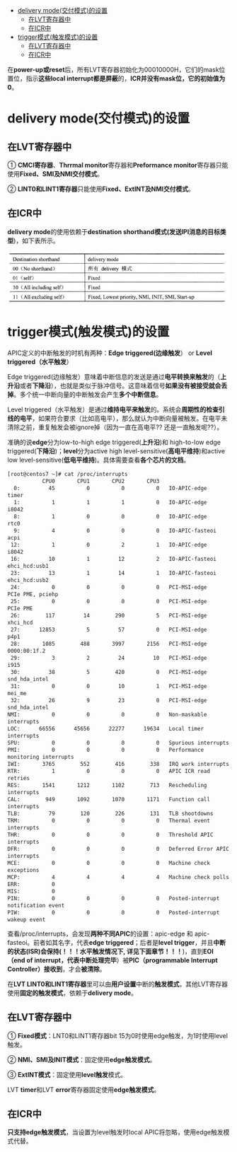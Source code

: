 
<!-- @import "[TOC]" {cmd="toc" depthFrom=1 depthTo=6 orderedList=false} -->

<!-- code_chunk_output -->

- [delivery mode(交付模式)的设置](#delivery-mode交付模式的设置)
  - [在LVT寄存器中](#在lvt寄存器中)
  - [在ICR中](#在icr中)
- [trigger模式(触发模式)的设置](#trigger模式触发模式的设置)
  - [在LVT寄存器中](#在lvt寄存器中-1)
  - [在ICR中](#在icr中-1)

<!-- /code_chunk_output -->

在**power-up或reset**后，所有LVT寄存器初始化为00010000H，它们的mask位置位，指示**这些local interrupt都是屏蔽**的，**ICR并没有mask位，它的初始值为0**。

# delivery mode(交付模式)的设置

## 在LVT寄存器中

① **CMCI寄存器**、**Thrrmal monitor**寄存器和**Preformance monitor**寄存器只能使用**Fixed、SMI及NMI交付模式**。

② **LINT0和LINT1寄存器**只能使用**Fixed、ExtINT及NMI交付模式**。

## 在ICR中

**delivery mode**的使用依赖于**destination shorthand模式(发送IPI消息的目标类型**)，如下表所示。

![config](./images/40.png)

# trigger模式(触发模式)的设置

APIC定义的中断触发的时机有两种：**Edge triggered(边缘触发**） or **Level triggered（水平触发**）

Edge triggered(边缘触发）意味着中断信息的发送是通过**电平转换来触发**的（**上升沿**或者**下降沿**），也就是类似于脉冲信号。这意味着信号**如果没有被接受就会丢掉**。多个统一中断向量的中断触发会产生**多个中断信息**。

Level triggered（水平触发）是通过**维持电平来触发**的。系统会**周期性的检查引线的电平**，如果符合要求（比如高电平），那么就认为中断向量被触发。在电平未清除之前，重复触发会被ignore掉（因为一直在高电平?? 还是一直触发呢??）。

准确的说**edge**分为low\-to\-high edge triggered(**上升沿**)和 high\-to\-low edge triggered(**下降沿**)；**level**分为active high level\-sensitive(**高电平维持**)和active low level\-sensitive(**低电平维持**)。具体需要查看**各个芯片的文档**。

```
[root@centos7 ~]# cat /proc/interrupts 
           CPU0       CPU1       CPU2       CPU3       
  0:         45          0          0          0   IO-APIC-edge      timer
  1:          1          1          1          0   IO-APIC-edge      i8042
  8:          1          0          0          0   IO-APIC-edge      rtc0
  9:          4          0          0          0   IO-APIC-fasteoi   acpi
 12:          1          0          2          1   IO-APIC-edge      i8042
 16:         10          1         12          2   IO-APIC-fasteoi   ehci_hcd:usb1
 23:         13          1         14          1   IO-APIC-fasteoi   ehci_hcd:usb2
 24:          0          0          0          0   PCI-MSI-edge      PCIe PME, pciehp
 25:          0          0          0          0   PCI-MSI-edge      PCIe PME
 26:        117         14        290          5   PCI-MSI-edge      xhci_hcd
 27:      12853          5         57          0   PCI-MSI-edge      p4p1
 28:       1085        488       3997       2156   PCI-MSI-edge      0000:00:1f.2
 29:          3          2         24         10   PCI-MSI-edge      i915
 30:         38          5        420          0   PCI-MSI-edge      snd_hda_intel
 31:          0          0         10          1   PCI-MSI-edge      mei_me
 32:         26          9         23          0   PCI-MSI-edge      snd_hda_intel
NMI:          0          0          0          0   Non-maskable interrupts
LOC:      66556      45656      22277      19634   Local timer interrupts
SPU:          0          0          0          0   Spurious interrupts
PMI:          0          0          0          0   Performance monitoring interrupts
IWI:       3765        552        416        338   IRQ work interrupts
RTR:          1          0          0          0   APIC ICR read retries
RES:       1541       1212       1102        713   Rescheduling interrupts
CAL:        949       1092       1070       1171   Function call interrupts
TLB:         79        120        226        131   TLB shootdowns
TRM:          0          0          0          0   Thermal event interrupts
THR:          0          0          0          0   Threshold APIC interrupts
DFR:          0          0          0          0   Deferred Error APIC interrupts
MCE:          0          0          0          0   Machine check exceptions
MCP:          4          4          4          4   Machine check polls
ERR:          0
MIS:          0
PIN:          0          0          0          0   Posted-interrupt notification event
PIW:          0          0          0          0   Posted-interrupt wakeup event
```

查看/proc/interrupts，会发现**两种不同APIC**的设置：apic\-edge 和 apic\-fasteoi。前者如其名字，代表**edge triggered**；后者是**level trigger**，并且**中断的状态(ISR)会保持(！！！水平触发情况下, 详见下面章节！！！**)，直到**EOI（end of interrupt，代表中断处理完毕**）被**PIC（programmable Interrupt Controller）接收到**，才会**被清除**。

在**LVT LINT0和LINT1寄存器**里可以由**用户设置**中断的**触发模式**，其他LVT寄存器使用**固定的触发模式**，依赖于**delivery mode**。

## 在LVT寄存器中

① **Fixed模式**：LNT0和LINT1寄存器bit 15为0时使用edge触发，为1时使用level触发。

② **NMI、SMI及INIT模式**：固定使用**edge触发模式**。

③ **ExtINT模式**：固定使用**level触发**模式。

LVT **timer**和LVT **error**寄存器固定使用**edge触发模式**。

## 在ICR中

**只支持edge触发模式**，当设置为level触发时local APIC将忽略，使用edge触发模式代替。
